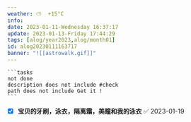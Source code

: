 ```yaml
---
weather: ⛅️  +15°C
info: 
date: 2023-01-11-Wednesday 16:37:17
update: 2023-01-13-Friday 17:44:29
tags: [alog/year2023,alog/month01]
id: alog20230111163717
banner: "![[astrowalk.gif]]"
---
```

````ad-todo
```tasks
not done
description does not include #check
path does not include Get it !
```
````
- [x] **宝贝的牙刷，泳衣，隔离霜，美瞳和我的泳衣** ✅ 2023-01-19

